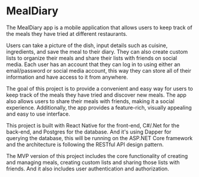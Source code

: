 # MealDiary
The MealDiary app is a mobile application that allows users to keep track of the meals they have tried at different restaurants. 

Users can take a picture of the dish, input details such as cuisine, ingredients, and save the meal to their diary. They can also create custom lists to organize their meals and share their lists with friends on social media. Each user has an account that they can log in to using either an email/password or social media account, this way they can store all of their information and have access to it from anywhere.

The goal of this project is to provide a convenient and easy way for users to keep track of the meals they have tried and discover new meals. The app also allows users to share their meals with friends, making it a social experience. Additionally, the app provides a feature-rich, visually appealing and easy to use interface.

This project is built with React Native for the front-end, C#/.Net for the back-end, and Postgres for the database. And it's using Dapper for querying the database, this will be running on the ASP.NET Core framework and the architecture is following the RESTful API design pattern.

The MVP version of this project includes the core functionality of creating and managing meals, creating custom lists and sharing those lists with friends. And it also includes user authentication and authorization.
